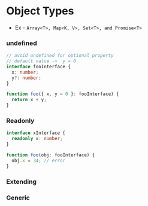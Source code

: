 # Object Types

- Ex - `Array<T>, Map<K, V>, Set<T>, and Promise<T>`

<vc-table>
<template v-slot:cola>

```ts
// way 1 - {}
function foo(x: { a: number; b: number }): number {
  // code
}

// way 2 - interface
interface fooInterface {
  a: number;
  b: number;
}

function foo(x: fooInterface) {
  // code
}
```

</template>
<template v-slot:colb>

```ts
// way 3 - Type alias

type fooType = {
  a: number;
  b: number;
};

function foo(x: fooType) {
  // code
}
```

</template>
</vc-table>

### undefined

```ts
// avoid undefined for optional property
// default value ->  y = 0
interface fooInterface {
  x: number;
  y?: number;
}

function foo({ x, y = 0 }: fooInterface) {
  return x + y;
}
```

### Readonly

```ts
interface xInterface {
  readonly x: number;
}

function foo(obj: fooInterface) {
  obj.x = 34; // error
}
```

### Extending

<vc-table>
<template v-slot:cola>

```ts
interface xInterface {
  x: number;
}
interface yInterface extends xInterface {
  y: number;
}
```

</template>
<template v-slot:colb>

```ts
interface xInterface {
  x: number;
}
interface yInterface {
  y: number;
}
interface xyInterface extends xInterface, yInterface {}

// intersection - almost same as extends
// difference is how error is handled
type xyType = xInterface & yInterface;
```

</template>
</vc-table>

### Generic

<vc-table>
<template v-slot:cola>

```ts
// interface
interface xyInterface<T> {
  x: T;
  y: T;
}

// usage
let num: xyInterface<number> = {
  x: 3,
  y: 6,
};
```

</template>
<template v-slot:colb>

```ts
// type alias
type xyType<T> = {
  x: T;
  y: T;
};

// we can use union
type xyOrNull<T> = xyType<T> | null;

// usage
let num: xyOrNull<number> = {
  x: 3,
  y: 6,
};

let num1: xyOrNull<null> = {
  x: null,
  y: null,
};

let num2: xyOrNull<null> = null;
```

</template>
</vc-table>
